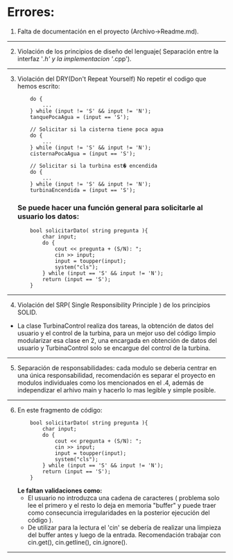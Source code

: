 # Errores:
1. Falta de documentación en el proyecto (Archivo->Readme.md).
---
2. Violación de los principios de diseño del lenguaje( Separación entre la interfaz '*.h' y la implementacion '*.cpp').
---
3. Violación del DRY(Don't Repeat Yourself) No repetir el codigo que hemos escrito:
    ```
        do {
            ...
        } while (input != 'S' && input != 'N');
        tanquePocaAgua = (input == 'S');

        // Solicitar si la cisterna tiene poca agua
        do {
            ...
        } while (input != 'S' && input != 'N');
        cisternaPocaAgua = (input == 'S');

        // Solicitar si la turbina est� encendida
        do {
            ...
        } while (input != 'S' && input != 'N');
        turbinaEncendida = (input == 'S');
    ```
    ### Se puede hacer una función general para solicitarle al usuario los datos:
    ```
        bool solicitarDato( string pregunta ){
            char input;
            do {
                cout << pregunta + (S/N): ";
                cin >> input;
                input = toupper(input);
                system("cls");
            } while (input == 'S' && input != 'N');
            return (input == 'S');
        }
    ```
---
4. Violación del SRP( Single Responsibility Principle ) de los principios SOLID.
- La clase TurbinaControl realiza dos tareas, la obtención de datos del usuario y el control de la turbina,
para un mejor uso del código limpio modularizar esa clase en 2, una encargada en obtención de datos del usuario
y TurbinaControl solo se encargue del control de la turbina.
---
5. Separación de responsabilidades: cada modulo se deberia centrar en una única responsabilidad, recomendación es   separar el proyecto en modulos individuales como los mencionados en el .4, además de independizar el arhivo main y hacerlo lo mas legible y simple posible.
---
6. En este fragmento de código:
    ```
        bool solicitarDato( string pregunta ){
            char input;
            do {
                cout << pregunta + (S/N): ";
                cin >> input;
                input = toupper(input);
                system("cls");
            } while (input == 'S' && input != 'N');
            return (input == 'S');
        }
    ```
    **Le faltan validaciones como:**
    - El usuario no introduzca una cadena de caracteres ( problema solo lee el primero y el resto lo deja en memoria "buffer" y puede traer como consecuncia irregularidades en la posterior ejecución del código ).
    - De utilizar para la lectura el 'cin' se debería de realizar una limpieza del buffer antes y luego de la entrada. Recomendación trabajar con cin.get(), cin.getline(), cin.ignore().
---



